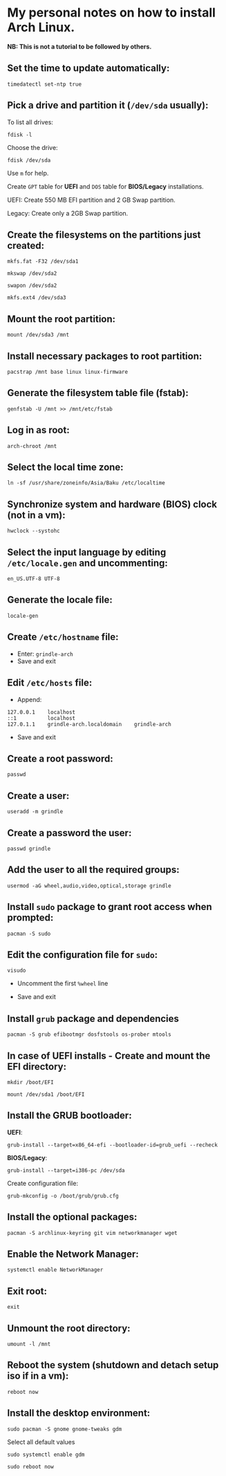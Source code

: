 # My personal notes on how to install Arch Linux.

**NB: This is not a tutorial to be followed by others.**

## Set the time to update automatically:
```
timedatectl set-ntp true
```

## Pick a drive and partition it (```/dev/sda``` usually):
To list all drives:
```
fdisk -l
```
Choose the drive:
```
fdisk /dev/sda
```
Use ```m``` for help.

Create ```GPT``` table for **UEFI** and ```DOS``` table for **BIOS/Legacy** installations.

UEFI: Create 550 MB EFI partition and 2 GB Swap partition.

Legacy: Create only a 2GB Swap partition.


## Create the filesystems on the partitions just created:

```
mkfs.fat -F32 /dev/sda1
```
```
mkswap /dev/sda2
```
```
swapon /dev/sda2
```
```
mkfs.ext4 /dev/sda3
```

## Mount the root partition:

```
mount /dev/sda3 /mnt
```

## Install necessary packages to root partition:

```
pacstrap /mnt base linux linux-firmware
```

## Generate the filesystem table file (fstab):

```
genfstab -U /mnt >> /mnt/etc/fstab
```

## Log in as root:

```
arch-chroot /mnt
```

## Select the local time zone:

```
ln -sf /usr/share/zoneinfo/Asia/Baku /etc/localtime
```

## Synchronize system and hardware (BIOS) clock (not in a vm):

```
hwclock --systohc
```

## Select the input language by editing ```/etc/locale.gen``` and uncommenting:
```
en_US.UTF-8 UTF-8
```

## Generate the locale file:

```
locale-gen
```

## Create ```/etc/hostname``` file:

* Enter: ```grindle-arch```
* Save and exit

## Edit ```/etc/hosts``` file:

* Append:
```
127.0.0.1    localhost
::1          localhost
127.0.1.1    grindle-arch.localdomain    grindle-arch
```
* Save and exit

## Create a root password:

```
passwd
```

## Create a user:

```
useradd -m grindle
```

## Create a password the user:

```
passwd grindle
```

## Add the user to all the required groups:

```
usermod -aG wheel,audio,video,optical,storage grindle
```

## Install ```sudo``` package to grant root access when prompted:

```
pacman -S sudo
```

## Edit the configuration file for ```sudo```:

```
visudo
```
* Uncomment the first ```%wheel``` line

* Save and exit

## Install ```grub``` package and dependencies

```
pacman -S grub efibootmgr dosfstools os-prober mtools
```

## In case of UEFI installs - Create and mount the EFI directory:

```
mkdir /boot/EFI
```
```
mount /dev/sda1 /boot/EFI
```

## Install the GRUB bootloader:
**UEFI**:
```
grub-install --target=x86_64-efi --bootloader-id=grub_uefi --recheck
```
**BIOS/Legacy**:
```
grub-install --target=i386-pc /dev/sda
```
Create configuration file:
```
grub-mkconfig -o /boot/grub/grub.cfg
```

## Install the optional packages:

```
pacman -S archlinux-keyring git vim networkmanager wget
```

## Enable the Network Manager:

```
systemctl enable NetworkManager
```

## Exit root:

```
exit
```

## Unmount the root directory:

```
umount -l /mnt
```

## Reboot the system (shutdown and detach setup iso if in a vm):

```
reboot now
```

## Install the desktop environment:

```
sudo pacman -S gnome gnome-tweaks gdm
```
Select all default values
```
sudo systemctl enable gdm
```
```
sudo reboot now
```
